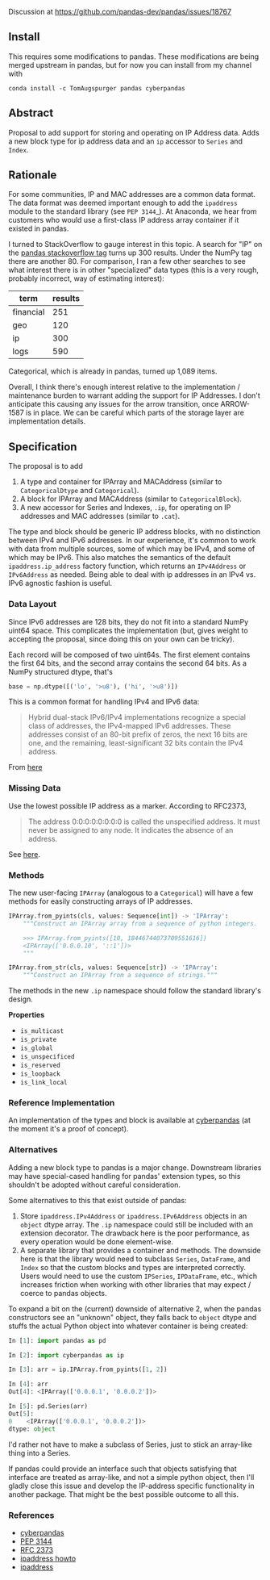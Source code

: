Discussion at https://github.com/pandas-dev/pandas/issues/18767

## Install

This requires some modifications to pandas. These modifications are being
merged upstream in pandas, but for now you can install from my channel with

```
conda install -c TomAugspurger pandas cyberpandas
```

## Abstract

Proposal to add support for storing and operating on IP Address data.
Adds a new block type for ip address data and an `ip` accessor to
`Series` and `Index`.

## Rationale

For some communities, IP and MAC addresses are a common data format. The data
format was deemed important enough to add the `ipaddress` module to the standard
library (see `PEP 3144`_). At Anaconda, we hear from customers who would use a
first-class IP address array container if it existed in pandas.

I turned to StackOverflow to gauge interest in this topic. A search for "IP" on
the [pandas stackoverflow
tag](https://stackoverflow.com/search?q=%5Bpandas%5D+IP) turns up 300 results.
Under the NumPy tag there are another 80. For comparison, I ran a few other
searches to see what interest there is in other "specialized" data types (this
is a very rough, probably incorrect, way of estimating interest):

| term      | results |
| --------- | ------- |
| financial | 251     |
| geo       | 120     |
| ip        | 300     |
| logs      | 590     |


Categorical, which is already in pandas, turned up 1,089 items.

Overall, I think there's enough interest relative to the implementation /
maintenance burden to warrant adding the support for IP Addresses. I don't
anticipate this causing any issues for the arrow transition, once ARROW-1587 is
in place. We can be careful which parts of the storage layer are implementation
details.

## Specification

The proposal is to add

1.  A type and container for IPArray and MACAddress (similar to
    `CategoricalDtype` and `Categorical`).
2.  A block for IPArray and MACAddress (similar to `CategoricalBlock`).
3.  A new accessor for Series and Indexes, `.ip`, for operating on IP
    addresses and MAC addresses (similar to `.cat`).

The type and block should be generic IP address blocks, with no
distinction between IPv4 and IPv6 addresses. In our experience, it's
common to work with data from multiple sources, some of which may be
IPv4, and some of which may be IPv6. This also matches the semantics
of the default `ipaddress.ip_address` factory function, which returns
an `IPv4Address` or `IPv6Address` as needed. Being able to deal with
ip addresses in an IPv4 vs. IPv6 agnostic fashion is useful.

### Data Layout

Since IPv6 addresses are 128 bits, they do not fit into a standard NumPy uint64
space. This complicates the implementation (but, gives weight to accepting the
proposal, since doing this on your own can be tricky).

Each record will be composed of two uint64s. The first element 
contains the first 64 bits, and the second array contains the second 64
bits. As a NumPy structured dtype, that's

```python
base = np.dtype([('lo', '>u8'), ('hi', '>u8')])
```

This is a common format for handling IPv4 and IPv6 data:

> Hybrid dual-stack IPv6/IPv4 implementations recognize a special class of
> addresses, the IPv4-mapped IPv6 addresses. These addresses consist of an
> 80-bit prefix of zeros, the next 16 bits are one, and the remaining,
> least-significant 32 bits contain the IPv4 address.

From [here](https://en.wikipedia.org/wiki/IPv6#Software)

### Missing Data

Use the lowest possible IP address as a marker. According to RFC2373,

> The address 0:0:0:0:0:0:0:0 is called the unspecified address. It must
> never be assigned to any node. It indicates the absence of an address.

See [here](https://tools.ietf.org/html/rfc2373.html#section-2.5.2).

### Methods

The new user-facing `IPArray` (analogous to a `Categorical`) will have
a few methods for easily constructing arrays of IP addresses.

```python
IPArray.from_pyints(cls, values: Sequence[int]) -> 'IPArray':
    """Construct an IPArray array from a sequence of python integers.

    >>> IPArray.from_pyints([10, 18446744073709551616])
    <IPArray(['0.0.0.10', '::1'])>
    """

IPArray.from_str(cls, values: Sequence[str]) -> 'IPArray':
    """Construct an IPArray from a sequence of strings."""
```

The methods in the new `.ip` namespace should follow the standard
library's design.

**Properties**

-   `is_multicast`
-   `is_private`
-   `is_global`
-   `is_unspecificed`
-   `is_reserved`
-   `is_loopback`
-   `is_link_local`

### Reference Implementation

An implementation of the types and block is available at
[cyberpandas](https://github.com/ContinuumIO/cyberpandas/) (at the moment
it's a proof of concept).

### Alternatives

Adding a new block type to pandas is a major change. Downstream libraries may
have special-cased handling for pandas' extension types, so this shouldn't be
adopted without careful consideration.

Some alternatives to this that exist outside of pandas:

1.  Store `ipaddress.IPv4Address` or `ipaddress.IPv6Address` objects in
    an `object` dtype array. The `.ip` namespace could still be included
    with an extension decorator. The drawback here is the poor
    performance, as every operation would be done element-wise.
2.  A separate library that provides a container and methods. The
    downside here is that the library would need to subclass `Series`,
    `DataFrame`, and `Index` so that the custom blocks and types are
    interpreted correctly. Users would need to use the custom
    `IPSeries`, `IPDataFrame`, etc., which increases friction when working
    with other libraries that may expect / coerce to pandas objects.

To expand a bit on the (current) downside of alternative 2,  when the pandas constructors
see an "unknown" object, they falls back to `object` dtype and stuffs the actual Python object
into whatever container is being created:

```python
In [1]: import pandas as pd

In [2]: import cyberpandas as ip

In [3]: arr = ip.IPArray.from_pyints([1, 2])

In [4]: arr
Out[4]: <IPArray(['0.0.0.1', '0.0.0.2'])>

In [5]: pd.Series(arr)
Out[5]:
0    <IPArray(['0.0.0.1', '0.0.0.2'])>
dtype: object
```

I'd rather not have to make a subclass of Series, just to stick an array-like thing into a Series.

If pandas could provide an interface such that objects satisfying that interface
are treated as array-like, and not a simple python object, then I'll gladly close
this issue and develop the IP-address specific functionality in another package.
That might be the best possible outcome to all this.

### References

-   [cyberpandas](https://github.com/ContinuumIO/cyberpandas/)
-   [PEP 3144](https://www.python.org/dev/peps/pep-3144/)
-   [RFC 2373](https://tools.ietf.org/html/rfc2373.html#section-2.5.2)
-   [ipaddress howto](https://docs.python.org/3/howto/ipaddress.html)
-   [ipaddress](https://docs.python.org/3/library/ipaddress.html)
